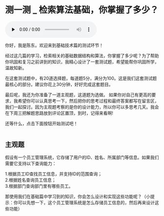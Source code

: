 # 测一测 _ 检索算法基础，你掌握了多少？

<audio id="audio" title="测一测 | 检索算法基础，你掌握了多少？" controls="" preload="none"><source id="mp3" src="https://static001.geekbang.org/resource/audio/0b/e5/0b6abbc64797228db3fa85dd7a0aa6e5.mp3"></audio>

你好，我是陈东。欢迎来到基础技术篇的测试环节！

经过这几篇的学习，检索相关的基础数据结构和算法，你掌握了多少呢？为了帮助你巩固和复习之前讲到的知识，我精心设计了一套测试题，希望能帮你巩固所学，温故知新。

在这套测试题中，有20道选择题，每道题5分，满分为100。这是我们这套测试题最核心的部分。建议你花上30分钟，好好完成这套题目。

最后呢，我还为你准备了一道主观题，这道题为选做。 如果你对自己有更高的要求，我希望你可以认真思考一下，然后把你的思考过程和最终答案都写在留言区，我们一起探讨。因为主观题考察的是你的设计能力，所以你可以多思考几天。我会在下周三把解题思路放到评论区置顶，到时，记得来看啊!

还等什么，点击下面按钮开始测试吧！

[<img src="https://static001.geekbang.org/resource/image/28/a4/28d1be62669b4f3cc01c36466bf811a4.png" alt="">](http://time.geekbang.org/quiz/intro?act_id=93&exam_id=182)

## 主观题

假设有一个员工管理系统，它存储了用户的ID、姓名、所属部门等信息。如果我们需要它支持以下查询能力：

1.根据员工ID查找员工信息，并支持ID的范围查询；<br>
2.根据姓名查询员工信息；<br>
3.根据部门查询部门里有哪些员工。

那使用我们在基础篇中学习到的知识，你会怎么设计和实现这些功能呢？（小提示：你可以先想一下，这个员工管理系统是怎么存储员工信息的，然后再来设计这些功能）
